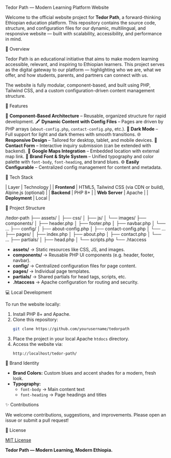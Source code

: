 Tedor Path — Modern Learning Platform Website

Welcome to the official website project for **Tedor Path**, a forward-thinking Ethiopian education platform. This repository contains the source code, structure, and configuration files for our dynamic, multilingual, and responsive website — built with scalability, accessibility, and performance in mind.

🌟 Overview

Tedor Path is an educational initiative that aims to make modern learning accessible, relevant, and inspiring to Ethiopian learners. This project serves as the digital gateway to our platform — highlighting who we are, what we offer, and how students, parents, and partners can connect with us.

The website is fully modular, component-based, and built using PHP, Tailwind CSS, and a custom configuration-driven content management structure.

🧱 Features

📄 **Component-Based Architecture** – Reusable, organized structure for rapid development.
🖋️ **Dynamic Content with Config Files** – Pages are driven by PHP arrays (`about-config.php`, `contact-config.php`, etc.).
🌙 **Dark Mode** – Full support for light and dark themes with smooth transitions.
🌐 **Responsive Design** – Tailored for desktop, tablet, and mobile devices.
💬 **Contact Form** – Interactive inquiry submission (can be extended with backend).
📍 **Google Maps Integration** – Embedded location with external map link.
🎨 **Brand Font & Style System** – Unified typography and color palette with `font-body`, `font-heading`, and brand blues.
⚙️ **Easily Configurable** – Centralized config management for content and metadata.


🚀 Tech Stack

| Layer | Technology |
| **Frontend** | HTML5, Tailwind CSS (via CDN or build), Alpine.js (optional) |
| **Backend** | PHP 8+ |
| **Web Server** | Apache |
| **Deployment** | Local |

📁 Project Structure

/tedor-path
├── assets/
│ ├── css/
│ ├── js/
│ └── images/
├── components/
│ ├── header.php
│ ├── footer.php
│ ├── navbar.php
│ └── ...
├── config/
│ ├── about-config.php
│ ├── contact-config.php
│ └── ...
├── pages/
│ ├── index.php
│ ├── about.php
│ ├── contact.php
│ └── ...
├── partials/
│ ├── head.php
│ └── scripts.php
└── .htaccess


- **assets/** → Static resources like CSS, JS, and images.
- **components/** → Reusable PHP UI components (e.g. header, footer, navbar).
- **config/** → Centralized configuration files for page content.
- **pages/** → Individual page templates.
- **partials/** → Shared partials for head tags, scripts, etc.
- **.htaccess** → Apache configuration for routing and security.

💻 Local Development

To run the website locally:

1. Install PHP 8+ and Apache.
2. Clone this repository:
    ```bash
    git clone https://github.com/yourusername/tedorpath
    ```
3. Place the project in your local Apache `htdocs` directory.
4. Access the website via:
    ```
    http://localhost/tedor-path/
    ```

🎨 Brand Identity

- **Brand Colors:** Custom blues and accent shades for a modern, fresh look.
- **Typography:**
  - `font-body` → Main content text
  - `font-heading` → Page headings and titles

✨ Contributions

We welcome contributions, suggestions, and improvements. Please open an issue or submit a pull request!

📄 License

[MIT License](LICENSE)

**Tedor Path — Modern Learning, Modern Ethiopia.**
